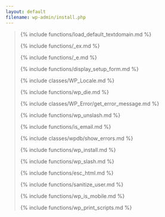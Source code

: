 ```yaml
---
layout: default
filename: wp-admin/install.php
---
```


<blockquote>



{% include functions/load_default_textdomain.md %}

{% include functions/_ex.md %}

{% include functions/_e.md %}

{% include functions/display_setup_form.md %}

{% include classes/WP_Locale.md %}

{% include functions/wp_die.md %}

{% include classes/WP_Error/get_error_message.md %}

{% include functions/wp_unslash.md %}

{% include functions/is_email.md %}

{% include classes/wpdb/show_errors.md %}

{% include functions/wp_install.md %}

{% include functions/wp_slash.md %}

{% include functions/esc_html.md %}

{% include functions/sanitize_user.md %}

{% include functions/wp_is_mobile.md %}

{% include functions/wp_print_scripts.md %}

</blockquote>
